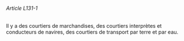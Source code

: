 ###### Article L131-1

Il y a des courtiers de marchandises, des courtiers interprètes et conducteurs de navires, des courtiers de transport par terre et par eau.

